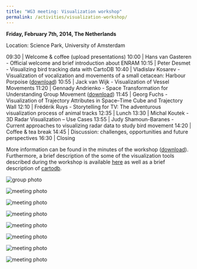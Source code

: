 ```yaml
---
title: "WG3 meeting: Visualization workshop"
permalink: /activities/visualization-workshop/
---
```


**Friday, February 7th, 2014, The Netherlands**

Location: Science Park, University of Amsterdam

09:30 | Welcome & coffee (upload presentations)
10:00 | Hans van Gasteren - Official welcome and brief introduction about ENRAM
10:15 | Peter Desmet - Visualizing bird tracking data with CartoDB
10:40 | Vladislav Kosarev - Visualization of vocalization and movements of a small cetacean: Harbour Porpoise ([download](/assets/documents/Visialization-of-movements-and-vocalization-of-harbour-porpoises.pdf))
10:55 | Jack van Wijk - Visualization of Vessel Movements
11:20 | Gennady Andrienko - Space Transformation for Understanding Group Movement ([download](/assets/documents/andr_VAST_2013.pdf))
11:45 | Georg Fuchs - Visualization of Trajectory Attributes in Space–Time Cube and Trajectory Wall
12:10 | Frédérik Ruys - Storytelling for TV: The adventurous visualization process of animal tracks
12:35 | Lunch
13:30 | Michal Koutek - 3D Radar Visualization – Use Cases
13:55 | Judy Shamoun-Baranes - Current approaches to visualizing radar data to study bird movement
14:20 | Coffee & tea break
14:45 | Discussion: challenges, opportunities and future perspectives
16:30 | Closing

More information can be found in the minutes of the workshop ([download](/assets/documents/Minutes-of-meeting-ENRAM-workshop-WG3-07022014-ES1305.pdf)). Furthermore, a brief description of the some of the visualization tools described during the workshop is available [here](/assets/documents/WG3_overviewvistools.pdf) as well as a brief description of [cartodb](/assets/documents/cartodb.pdf).

![group photo](/assets/images/IMG_4070.JPG)

![meeting photo](/assets/images/IMG_4062.jpg)

![meeting photo](/assets/images/IMG_4063.JPG)

![meeting photo](/assets/images/IMG_4064.JPG)

![meeting photo](/assets/images/IMG_4065.JPG)

![meeting photo](/assets/images/IMG_4066.jpg)

![meeting photo](/assets/images/IMG_4067.JPG)

![meeting photo](/assets/images/IMG_4068.jpg)
